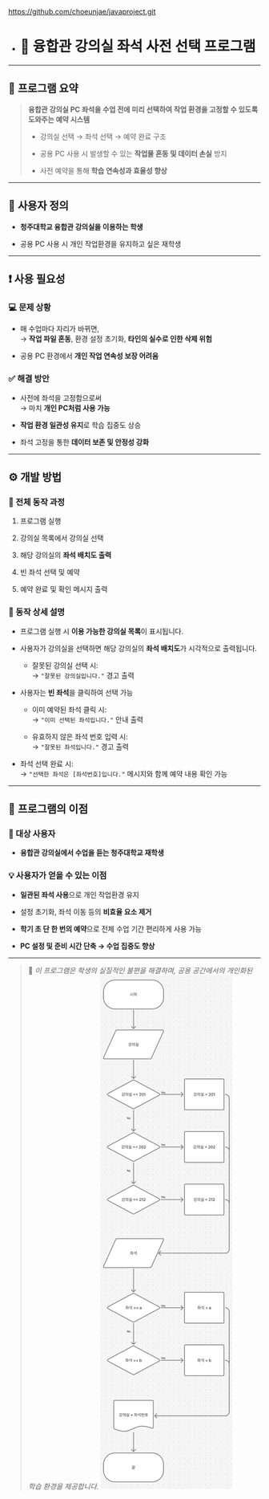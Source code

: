 https://github.com/choeunjae/javaproject.git

- # 💺 융합관 강의실 **좌석 사전 선택 프로그램**

---

## 📌 프로그램 요약

> **융합관 강의실 PC 좌석을 수업 전에 미리 선택하여 작업 환경을 고정할 수 있도록 도와주는 예약 시스템**
> 
> - 강의실 선택 → 좌석 선택 → 예약 완료 구조
>     
> - 공용 PC 사용 시 발생할 수 있는 **작업물 혼동 및 데이터 손실** 방지
>     
> - 사전 예약을 통해 **학습 연속성과 효율성 향상**
>     

---

## 👥 사용자 정의

- **청주대학교 융합관 강의실을 이용하는 학생**
    
- 공용 PC 사용 시 개인 작업환경을 유지하고 싶은 재학생
    

---

## ❗ 사용 필요성

### 💻 문제 상황

- 매 수업마다 자리가 바뀌면,  
    → **작업 파일 혼동**, 환경 설정 초기화, **타인의 실수로 인한 삭제 위험**
    
- 공용 PC 환경에서 **개인 작업 연속성 보장 어려움**
    

### ✅ 해결 방안

- 사전에 좌석을 고정함으로써  
    → 마치 **개인 PC처럼 사용 가능**
    
- **작업 환경 일관성 유지**로 학습 집중도 상승
    
- 좌석 고정을 통한 **데이터 보존 및 안정성 강화**
    

---

## ⚙️ 개발 방법

### 🔄 전체 동작 과정

1. 프로그램 실행
    
2. 강의실 목록에서 강의실 선택
    
3. 해당 강의실의 **좌석 배치도 출력**
    
4. 빈 좌석 선택 및 예약
    
5. 예약 완료 및 확인 메시지 출력
    

### 📝 동작 상세 설명

- 프로그램 실행 시 **이용 가능한 강의실 목록**이 표시됩니다.
    
- 사용자가 강의실을 선택하면 해당 강의실의 **좌석 배치도**가 시각적으로 출력됩니다.
    
    - 잘못된 강의실 선택 시:  
        → `"잘못된 강의실입니다."` 경고 출력
        
- 사용자는 **빈 좌석**을 클릭하여 선택 가능
    
    - 이미 예약된 좌석 클릭 시:  
        → `"이미 선택된 좌석입니다."` 안내 출력
        
    - 유효하지 않은 좌석 번호 입력 시:  
        → `"잘못된 좌석입니다."` 경고 출력
        
- 좌석 선택 완료 시:  
    → `"선택한 좌석은 [좌석번호]입니다."` 메시지와 함께 예약 내용 확인 가능
    

---

## 🎯 프로그램의 이점

### 👤 대상 사용자

- **융합관 강의실에서 수업을 듣는 청주대학교 재학생**
    

### 💡 사용자가 얻을 수 있는 이점

- **일관된 좌석 사용**으로 개인 작업환경 유지
    
- 설정 초기화, 좌석 이동 등의 **비효율 요소 제거**
    
- **학기 초 단 한 번의 예약**으로 전체 수업 기간 편리하게 사용 가능
    
- **PC 설정 및 준비 시간 단축 → 수업 집중도 향상**
    

---

> 📎 _이 프로그램은 학생의 실질적인 불편을 해결하며, 공용 공간에서의 개인화된 학습 환경을 제공합니다._
![순서도](https://github.com/choeunjae/javaproject/raw/main/Pasted%20image%2020250424121327.png)
